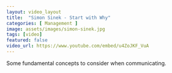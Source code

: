 ```yaml
---
layout: video_layout
title:  "Simon Sinek - Start with Why"
categories: [ Management ]
image: assets/images/simon-sinek.jpg
tags: [video]
featured: false
video_url: https://www.youtube.com/embed/u4ZoJKF_VuA
---
```


Some fundamental concepts to consider when communicating.